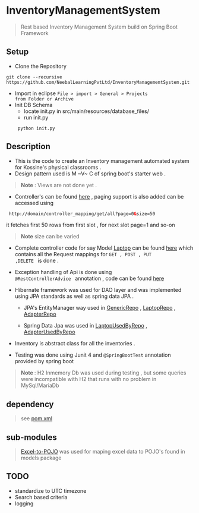 # InventoryManagementSystem
> Rest based Inventory Management System build on Spring Boot Framework 
## Setup
* Clone the Repository
 ```shell
 git clone --recursive https://github.com/NeebalLearningPvtLtd/InventoryManagementSystem.git
 ```
* Import in eclipse
 <code>File > import > General > Projects from Folder or Archive </code>
* Init DB Schema
  * locate init.py in src/main/resources/database_files/
  * run init.py
  ```shell
   python init.py
  ```
## Description
 * This is the code to create an Inventory management automated system for Kossine's physical classrooms .
 * Design pattern used is M ~V~ C of spring boot's starter web .
 > <b>Note</b> : Views are not done yet .
 * Controller's can be found [here](https://github.com/NeebalLearningPvtLtd/InventoryManagementSystem/tree/master/src/main/java/com/kossine/ims/controllers) , 
 paging support is also added can be accessed using
 ``` html
  http://domain/controller_mapping/get/all?page=0&size=50
 ``` 
 it fetches first 50 rows from first slot , for next slot page=1 and so-on
 > <b>Note</b> size can be varied 
 
 * Complete controller code for say Model [Laptop](https://github.com/NeebalLearningPvtLtd/InventoryManagementSystem/blob/master/src/main/java/com/kossine/ims/models/Laptop.java) can be found [here](https://github.com/NeebalLearningPvtLtd/InventoryManagementSystem/blob/master/src/main/java/com/kossine/ims/controllers/LaptopController.java) which contains all the Request mappings for 
        <code>GET , POST , PUT ,DELETE </code> is done .
    
 * Exception handling of Api is done using <code> @RestControllerAdvice </code>  annotation , code can be found [here](https://github.com/NeebalLearningPvtLtd/InventoryManagementSystem/blob/master/src/main/java/com/kossine/ims/exceptions/CustomRestExceptionHandler.java)
 * Hibernate framework was used for DAO layer and was implemented using JPA standards as well as spring data JPA .
    * JPA's EntityManager way used in [GenericRepo](https://github.com/NeebalLearningPvtLtd/InventoryManagementSystem/blob/master/src/main/java/com/kossine/ims/repository/GenericRepo.java) , [LaptopRepo](https://github.com/NeebalLearningPvtLtd/InventoryManagementSystem/blob/master/src/main/java/com/kossine/ims/repository/LaptopRepo.java) , [AdapterRepo](https://github.com/NeebalLearningPvtLtd/InventoryManagementSystem/blob/master/src/main/java/com/kossine/ims/repository/AdapterRepo.java) 
 
    * Spring Data Jpa was used in [LaptopUsedByRepo](https://github.com/NeebalLearningPvtLtd/InventoryManagementSystem/blob/master/src/main/java/com/kossine/ims/repository/LaptopUsedByRepo.java) , [AdapterUsedByRepo](https://github.com/NeebalLearningPvtLtd/InventoryManagementSystem/blob/master/src/main/java/com/kossine/ims/repository/AdapterUsedByRepo.java)
    
 * Inventory is abstract class for all the inventories .
 * Testing was done using Junit 4 and  <code>@SpringBootTest</code> annotation provided by spring boot 
 > <b> Note </b> : H2 Inmemory Db was used during testing , but some queries were incompatible with H2 that runs with no problem in MySql/MariaDb
 ## dependency
 > see [pom.xml](https://github.com/NeebalLearningPvtLtd/InventoryManagementSystem/blob/master/pom.xml) 
 ## sub-modules
 > [Excel-to-POJO](https://github.com/NeebalLearningPvtLtd/Excel-to-POJO) was used for maping excel data to POJO's found in models package
## TODO
* standardize to UTC timezone  
* Search based criteria  
* logging 
